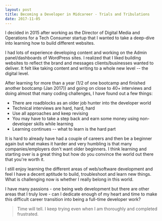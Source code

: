 ```yaml
---
layout: post
title: Becoming a Developer in Midcareer - Trials and Tribulations
date: 2017-11-05
---
```

I decided in 2015 after working as the Director of Digital Media and Operations for a Tech Consumer startup that I wanted to take a deep-dive into learning how to build different websites.

I had lots of experience developing content and working on the Admin panel/dashboards of WordPress sites. I realized that I liked building websites to reflect the brand and messages clients/businesses wanted to deliver. It felt like taking content and writing to a whole new level -- the digital level.

After learning for more than a year (1/2 of one bootcamp and finished another bootcamp (Jan 2017)) and going on close to 40+ interviews and doing almost that many coding challenges, I have found out a few things:

* There are roadblocks as an older job hunter into the developer world
* Technical interviews are hard, hard, hard
* Use all approaches and keep revising
* You may have to take a step back and earn some money using non-developer skills while learning
* Learning continues -- what to learn is the hard part

It is hard to already have had a couple of careers and then be a beginner again but what makes it harder and very humbling is that many companies/employers don't want older beginners. I think learning and starting over is a great thing but how do you convince the world out there that you're worth it.

I still enjoy learning the different areas of web/software development and feel I have a decent aptitude to build, troubleshoot and learn new things. What is challenging now is whether I really belong in this world. 

I have many passions - one being web development but there are other areas that I truly love - can I dedicate enough of my heart and time to make this difficult career transition into being a full-time developer work?

> Time will tell. I keep trying even when I am thoroughly and completed frustrated.



